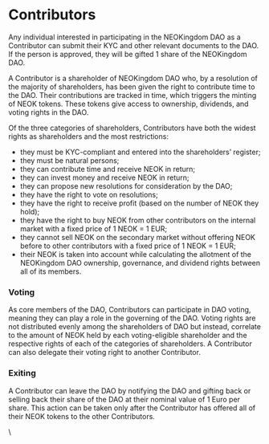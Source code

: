 # Contributors

Any individual interested in participating in the NEOKingdom DAO as a Contributor can submit their KYC and other relevant documents to the DAO. If the person is approved, they will be gifted 1 share of the NEOKingdom DAO.&#x20;

A Contributor is a shareholder of NEOKingdom DAO who, by a resolution of the majority of shareholders, has been given the right to contribute time to the DAO. Their contributions are tracked in time, which triggers the minting of NEOK tokens. These tokens give access to ownership, dividends, and voting rights in the DAO.&#x20;

Of the three categories of shareholders, Contributors have both the widest rights as shareholders and the most restrictions:

* they must be KYC-compliant and entered into the shareholders’ register;
* they must be natural persons;
* they can contribute time and receive NEOK in return;
* they can invest money and receive NEOK in return;
* they can propose new resolutions for consideration by the DAO;
* they have the right to vote on resolutions;
* they have the right to receive profit (based on the number of NEOK they hold);
* they have the right to buy NEOK from other contributors on the internal market with a fixed price of 1 NEOK = 1 EUR;
* they cannot sell NEOK on the secondary market without offering NEOK before to other contributors with a fixed price of 1 NEOK = 1 EUR;
* their NEOK is taken into account while calculating the allotment of the NEOKingdom DAO ownership, governance, and dividend rights between all of its members.

### Voting&#x20;

As core members of the DAO, Contributors can participate in DAO voting, meaning they can play a role in the governing of the DAO. Voting rights are not distributed evenly among the shareholders of DAO but instead, correlate to the amount of NEOK held by each voting-eligible shareholder and the respective rights of each of the categories of shareholders. A Contributor can also delegate their voting right to another Contributor.&#x20;

### Exiting

A Contributor can leave the DAO by notifying the DAO and gifting back or selling back their share of the DAO at their nominal value of 1 Euro per share. This action can be taken only after the Contributor has offered all of their NEOK tokens to the other Contributors.

\
